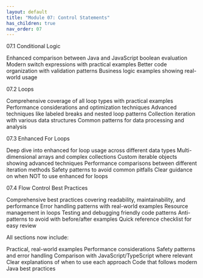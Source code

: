 ```yaml
---
layout: default
title: "Module 07: Control Statements"
has_children: true
nav_order: 07
---
```


07.1 Conditional Logic

Enhanced comparison between Java and JavaScript boolean evaluation
Modern switch expressions with practical examples
Better code organization with validation patterns
Business logic examples showing real-world usage

07.2 Loops

Comprehensive coverage of all loop types with practical examples
Performance considerations and optimization techniques
Advanced techniques like labeled breaks and nested loop patterns
Collection iteration with various data structures
Common patterns for data processing and analysis

07.3 Enhanced For Loops

Deep dive into enhanced for loop usage across different data types
Multi-dimensional arrays and complex collections
Custom iterable objects showing advanced techniques
Performance comparisons between different iteration methods
Safety patterns to avoid common pitfalls
Clear guidance on when NOT to use enhanced for loops

07.4 Flow Control Best Practices

Comprehensive best practices covering readability, maintainability, and performance
Error handling patterns with real-world examples
Resource management in loops
Testing and debugging friendly code patterns
Anti-patterns to avoid with before/after examples
Quick reference checklist for easy review

All sections now include:

Practical, real-world examples
Performance considerations
Safety patterns and error handling
Comparison with JavaScript/TypeScript where relevant
Clear explanations of when to use each approach
Code that follows modern Java best practices
